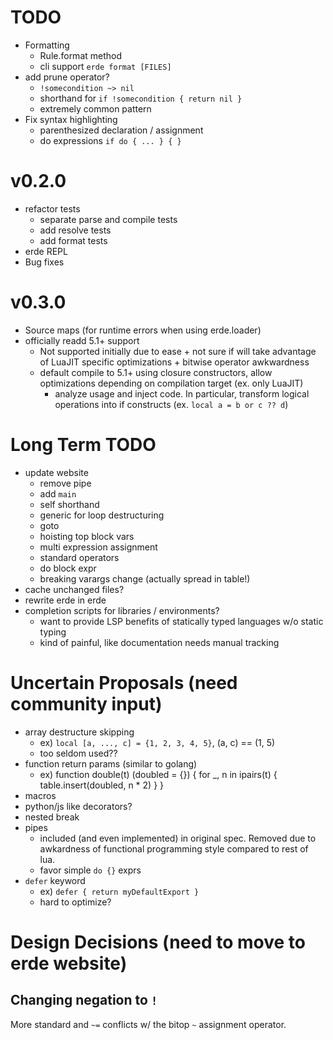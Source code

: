# TODO

- Formatting
  - Rule.format method
  - cli support `erde format [FILES]`
- add prune operator?
  - `!somecondition ~> nil`
  - shorthand for `if !somecondition { return nil }`
  - extremely common pattern
- Fix syntax highlighting
  - parenthesized declaration / assignment
  - do expressions `if do { ... } { }`

# v0.2.0

- refactor tests
  - separate parse and compile tests
  - add resolve tests
  - add format tests
- erde REPL
- Bug fixes

# v0.3.0

- Source maps (for runtime errors when using erde.loader)
- officially readd 5.1+ support
  - Not supported initially due to ease + not sure if will take advantage of
    LuaJIT specific optimizations + bitwise operator awkwardness
  - default compile to 5.1+ using closure constructors, allow optimizations 
    depending on compilation target (ex. only LuaJIT)
    - analyze usage and inject code. In particular, transform logical operations 
      into if constructs (ex. `local a = b or c ?? d`)

# Long Term TODO

- update website
  - remove pipe
  - add `main`
  - self shorthand
  - generic for loop destructuring
  - goto
  - hoisting top block vars
  - multi expression assignment
  - standard operators
  - do block expr
  - breaking varargs change (actually spread in table!)
- cache unchanged files?
- rewrite erde in erde
- completion scripts for libraries / environments?
  - want to provide LSP benefits of statically typed languages w/o static typing
  - kind of painful, like documentation needs manual tracking

# Uncertain Proposals (need community input)

- array destructure skipping
  - ex) `local [a, ..., c] = {1, 2, 3, 4, 5}`, (a, c) == (1, 5)
  - too seldom used??
- function return params (similar to golang)
  - ex) function double(t) (doubled = {}) {
          for _, n in ipairs(t) {
            table.insert(doubled, n * 2)
          }
        }
- macros
- python/js like decorators?
- nested break
- pipes
  - included (and even implemented) in original spec. Removed due to awkardness
    of functional programming style compared to rest of lua.
  - favor simple `do {}` exprs
- `defer` keyword
  - ex) `defer { return myDefaultExport }`
  - hard to optimize?

# Design Decisions (need to move to erde website)

## Changing negation to `!`

More standard and `~=` conflicts w/ the bitop `~` assignment operator.
